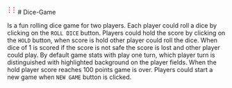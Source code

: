 <img align="leftt" src="images/dice-6.png" width="20px" hight="20px" /> 
# Dice-Game

Is a fun rolling dice game for two players.
Each player could roll a dice by clicking on the `ROLL DICE` button. 
Players could hold the score by clicking on the `HOLD` button, when score is hold other player could roll the dice.
When dice of 1 is scored if the score is not safe the score is lost and other player could play.
By default game stats with play one turn, which player turn is distinguished with highlighted background on the player fields.
When the hold player score reaches 100 points game is over.
Players could start a new game when `NEW GAME` button is clicked. 


